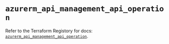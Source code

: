 # `azurerm_api_management_api_operation`

Refer to the Terraform Registory for docs: [`azurerm_api_management_api_operation`](https://www.terraform.io/docs/providers/azurerm/r/api_management_api_operation).
